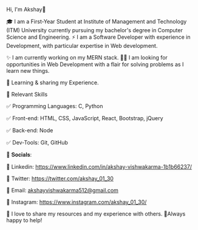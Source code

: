 Hi, I'm Akshay👋

🎓 I am a First-Year Student at Institute of Management and Technology (ITM) University currently pursuing my bachelor's degree in Computer Science and Engineering.
⚡ I am a Software Developer with experience in Development, with particular expertise in Web development.

✨ I am currently working on my MERN stack.
👨‍💻 I am looking for opportunities in Web Development with a flair for solving problems as I learn new things.

🤹 Learning & sharing my Experience.

📌 Relevant Skills

✅ Programming Languages: C, Python

✅ Front-end: HTML, CSS, JavaScript, React, Bootstrap, jQuery

✅ Back-end: Node

✅ Dev-Tools: Git, GitHub

🚩 𝐒𝐨𝐜𝐢𝐚𝐥𝐬:

📌 Linkedin: https://www.linkedin.com/in/akshay-vishwakarma-1b1b66237/

📌 Twitter: https://twitter.com/akshay_01_30

📌 Email: akshayvishwakarma512@gmail.com

📌 Instagram: https://www.instagram.com/akshay_01_30/


🤝 I love to share my resources and my experience with others.
🧡Always happy to help!
